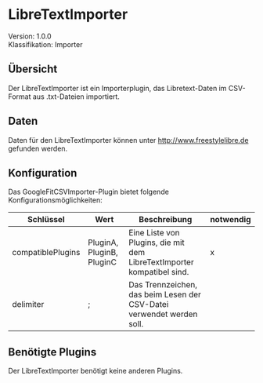 # LibreTextImporter
Version: 1.0.0  
Klassifikation: Importer

Übersicht
-----
Der LibreTextImporter ist ein Importerplugin, das Libretext-Daten im CSV-Format aus .txt-Dateien importiert. 

Daten
-----
Daten für den LibreTextImporter können unter http://www.freestylelibre.de gefunden werden.

Konfiguration
-----
Das GoogleFitCSVImporter-Plugin bietet folgende Konfigurationsmöglichkeiten:

| Schlüssel  | Wert | Beschreibung | notwendig |
| ------------- | ------------- |  ------------- | ------------- |
| compatiblePlugins | PluginA, PluginB, PluginC | Eine Liste von Plugins, die mit dem LibreTextImporter kompatibel sind. | x
| delimiter | ; | Das Trennzeichen, das beim Lesen der CSV-Datei verwendet werden soll. | 

Benötigte Plugins
-----
Der LibreTextImporter benötigt keine anderen Plugins.